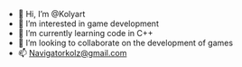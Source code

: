 - 👋 Hi, I’m @Kolyart
- 👀 I’m interested in game development
- 🌱 I’m currently learning code in C++
- 💞️ I’m looking to collaborate on the development of games
- 📫 Navigatorkolz@gmail.com

<!---
Kolyart/Kolyart is a ✨ special ✨ repository because its `README.md` (this file) appears on your GitHub profile.
You can click the Preview link to take a look at your changes.
--->
